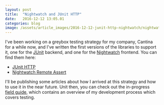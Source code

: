 ```yaml
---
layout: post
title:  "Nightwatch and JUnit HTTP"
date:   2016-12-12 13:05.01
categories: blog
image: /assets/article_images/2016-12-12-junit-http-nightwatch/nightwatch.jpg
---
```


I've been working on a greybox testing strategy for my company,
Cantina for a while now, and I've written the first versions of the
libraries to support it, one for the [JUnit](http://junit.org/junit4/)
backend, and one for the [Nightwatch](http://nightwatchjs.org)
frontend. You can find them here:

* [JUnit HTTP](https://github.com/cantinac/junit-http)
* [Nightwatch Remote Assert](https://github.com/cantinac/nightwatch-js-remote-assert)

I'll be publishing some articles about how I arrived at this strategy
and how to use it in the near future. Unit then, you can check out the
in-progress
[field guide](http://field-guide.cantina.co.s3-website-us-east-1.amazonaws.com/#dev-process),
which contains an overview of my development process which covers testing.

